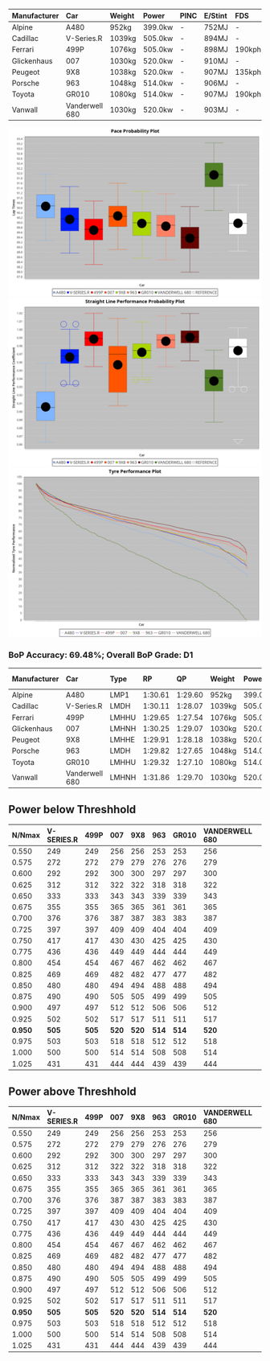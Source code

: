 | Manufacturer | Car            | Weight | Power   | PINC    | E/Stint | FDS     |
|:-|:-|:-|:-|:-|:-|:-|
| Alpine       | A480           | 952kg  | 399.0kw |    -    | 752MJ   |    -    |
| Cadillac     | V-Series.R     | 1039kg | 505.0kw |    -    | 894MJ   |    -    |
| Ferrari      | 499P           | 1076kg | 505.0kw |    -    | 898MJ   | 190kph  |
| Glickenhaus  | 007            | 1030kg | 520.0kw |    -    | 910MJ   |    -    |
| Peugeot      | 9X8            | 1038kg | 520.0kw |    -    | 907MJ   | 135kph  |
| Porsche      | 963            | 1048kg | 514.0kw |    -    | 906MJ   |    -    |
| Toyota       | GR010          | 1080kg | 514.0kw |    -    | 907MJ   | 190kph  |
| Vanwall      | Vanderwell 680 | 1030kg | 520.0kw |    -    | 903MJ   |    -    |

![PACECHART](./IMG/OFFICIAL.png)
![STRAIGHTLINEPERFORMANCECHART](./IMG/OFFICIAL_sp.png)
![TYREPERFORMANCECHART](./IMG/OFFICIAL_tw.png)

### BoP Accuracy: 69.48%; Overall BoP Grade: D1
| Manufacturer | Car            | Type  | RP      | QP      | Weight | Power¹  | Threshhold | PINC    | Power²   | E/Stint | AVG Vmax  | FDS     | RDLC | L/Stint | BOP-Grade | Model Accuracy | Model Points | Match% | SimDiff |
|:-|:-|:-|:-|:-|:-|:-|:-|:-|:-|:-|:-|:-|:-|:-|:-|:-|:-|:-|:-|
| Alpine       | A480           | LMP1  | 1:30.61 | 1:29.60 |  952kg | 399.0kw | 0.0kph     |    -    | 399.00kw |  752MJ  | 300.92kph |    -    | 0.98 | 37      | +B2       | 96.26%         | 1337         | 80.38% | ±1.34s  |
| Cadillac     | V-Series.R     | LMDH  | 1:30.11 | 1:28.07 | 1039kg | 505.0kw | 0.0kph     |    -    | 505.00kw |  894MJ  | 316.83kph |    -    | 1.02 | 40      | +A2       | 98.03%         | 3773         | 91.42% | ±0.24s  |
| Ferrari      | 499P           | LMHHU | 1:29.65 | 1:27.54 | 1076kg | 505.0kw | 0.0kph     |    -    | 505.00kw |  898MJ  | 318.88kph | 190kph  | 1.02 | 40      | -D1       | 100.00%        | 4212         | 67.60% | ±0.21s  |
| Glickenhaus  | 007            | LMHNH | 1:30.25 | 1:29.07 | 1030kg | 520.0kw | 0.0kph     |    -    | 520.00kw |  910MJ  | 318.00kph |    -    | 0.97 | 40      | +B1       | 98.78%         | 1936         | 86.53% | #       |
| Peugeot      | 9X8            | LMHHE | 1:29.91 | 1:28.18 | 1038kg | 520.0kw | 0.0kph     |    -    | 520.00kw |  907MJ  | 319.83kph | 135kph  | 1.02 | 40      | -B1       | 99.48%         | 4559         | 85.48% | ±0.13s  |
| Porsche      | 963            | LMDH  | 1:29.82 | 1:27.65 | 1048kg | 514.0kw | 0.0kph     |    -    | 514.00kw |  906MJ  | 321.03kph |    -    | 1.01 | 40      | -B2       | 99.21%         | 10753        | 80.45% | ±0.41s  |
| Toyota       | GR010          | LMHHU | 1:29.32 | 1:27.10 | 1080kg | 514.0kw | 0.0kph     |    -    | 514.00kw |  907MJ  | 319.72kph | 190kph  | 1.01 | 40      | -E2       | 99.54%         | 3271         | 52.68% | ±0.23s  |
| Vanwall      | Vanderwell 680 | LMHNH | 1:31.86 | 1:29.70 | 1030kg | 520.0kw | 0.0kph     |    -    | 520.00kw |  903MJ  | 314.59kph |    -    | 1.01 | 40      | +Ω1       | 98.54%         | 541          | 11.33% | ±0.68s  |

## Power below Threshhold
| N/Nmax    | V-SERIES.R | 499P    | 007     | 9X8     | 963     | GR010   | VANDERWELL 680 | ​     | RPM      | A480    |
|:-|:-|:-|:-|:-|:-|:-|:-|:-|:-|:-|
|  0.550    |  249       |  249    |  256    |  256    |  253    |  253    |  256           |  ​    |   --     |   -     |
|  0.575    |  272       |  272    |  279    |  279    |  276    |  276    |  279           |  ​    |   --     |   -     |
|  0.600    |  292       |  292    |  300    |  300    |  297    |  297    |  300           |  ​    |   --     |   -     |
|  0.625    |  312       |  312    |  322    |  322    |  318    |  318    |  322           |  ​    |   --     |   -     |
|  0.650    |  333       |  333    |  343    |  343    |  339    |  339    |  343           |  ​    |   --     |   -     |
|  0.675    |  355       |  355    |  365    |  365    |  361    |  361    |  365           |  ​    |   --     |   -     |
|  0.700    |  376       |  376    |  387    |  387    |  383    |  383    |  387           |  ​    |   --     |   -     |
|  0.725    |  397       |  397    |  409    |  409    |  404    |  404    |  409           |  ​    |   --     |   -     |
|  0.750    |  417       |  417    |  430    |  430    |  425    |  425    |  430           |  ​    |   --     |   -     |
|  0.775    |  436       |  436    |  449    |  449    |  444    |  444    |  449           |  ​    |  5000    |  234    |
|  0.800    |  454       |  454    |  467    |  467    |  462    |  462    |  467           |  ​    |  5500    |  277    |
|  0.825    |  469       |  469    |  482    |  482    |  477    |  477    |  482           |  ​    |  6000    |  309    |
|  0.850    |  480       |  480    |  494    |  494    |  488    |  488    |  494           |  ​    |  6500    |  349    |
|  0.875    |  490       |  490    |  505    |  505    |  499    |  499    |  505           |  ​    |  7000    |  390    |
|  0.900    |  497       |  497    |  512    |  512    |  506    |  506    |  512           |  ​    |  7500    |  400    |
|  0.925    |  502       |  502    |  517    |  517    |  511    |  511    |  517           |  ​    |  8000    |  396    |
| **0.950** | **505**    | **505** | **520** | **520** | **514** | **514** | **520**        | **​** | **8500** | **399** |
|  0.975    |  503       |  503    |  518    |  518    |  512    |  512    |  518           |  ​    |  9000    |  200    |
|  1.000    |  500       |  500    |  514    |  514    |  508    |  508    |  514           |  ​    |   --     |   -     |
|  1.025    |  431       |  431    |  444    |  444    |  439    |  439    |  444           |  ​    |   --     |   -     |

## Power above Threshhold
| N/Nmax    | V-SERIES.R | 499P    | 007     | 9X8     | 963     | GR010   | VANDERWELL 680 | ​     | RPM      | A480    |
|:-|:-|:-|:-|:-|:-|:-|:-|:-|:-|:-|
|  0.550    |  249       |  249    |  256    |  256    |  253    |  253    |  256           |  ​    |   --     |   -     |
|  0.575    |  272       |  272    |  279    |  279    |  276    |  276    |  279           |  ​    |   --     |   -     |
|  0.600    |  292       |  292    |  300    |  300    |  297    |  297    |  300           |  ​    |   --     |   -     |
|  0.625    |  312       |  312    |  322    |  322    |  318    |  318    |  322           |  ​    |   --     |   -     |
|  0.650    |  333       |  333    |  343    |  343    |  339    |  339    |  343           |  ​    |   --     |   -     |
|  0.675    |  355       |  355    |  365    |  365    |  361    |  361    |  365           |  ​    |   --     |   -     |
|  0.700    |  376       |  376    |  387    |  387    |  383    |  383    |  387           |  ​    |   --     |   -     |
|  0.725    |  397       |  397    |  409    |  409    |  404    |  404    |  409           |  ​    |   --     |   -     |
|  0.750    |  417       |  417    |  430    |  430    |  425    |  425    |  430           |  ​    |   --     |   -     |
|  0.775    |  436       |  436    |  449    |  449    |  444    |  444    |  449           |  ​    |  5000    |  234    |
|  0.800    |  454       |  454    |  467    |  467    |  462    |  462    |  467           |  ​    |  5500    |  277    |
|  0.825    |  469       |  469    |  482    |  482    |  477    |  477    |  482           |  ​    |  6000    |  309    |
|  0.850    |  480       |  480    |  494    |  494    |  488    |  488    |  494           |  ​    |  6500    |  349    |
|  0.875    |  490       |  490    |  505    |  505    |  499    |  499    |  505           |  ​    |  7000    |  390    |
|  0.900    |  497       |  497    |  512    |  512    |  506    |  506    |  512           |  ​    |  7500    |  400    |
|  0.925    |  502       |  502    |  517    |  517    |  511    |  511    |  517           |  ​    |  8000    |  396    |
| **0.950** | **505**    | **505** | **520** | **520** | **514** | **514** | **520**        | **​** | **8500** | **399** |
|  0.975    |  503       |  503    |  518    |  518    |  512    |  512    |  518           |  ​    |  9000    |  200    |
|  1.000    |  500       |  500    |  514    |  514    |  508    |  508    |  514           |  ​    |   --     |   -     |
|  1.025    |  431       |  431    |  444    |  444    |  439    |  439    |  444           |  ​    |   --     |   -     |
